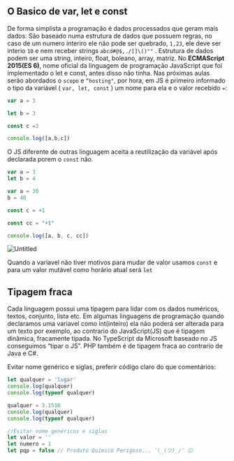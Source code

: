 ## O Basico de var, let e const

De forma simplista a programação é dados processados que geram mais dados. São baseado numa estrutura de dados que possuem regras, no caso de um numero interiro ele não pode ser quebrado, `1,23`, ele deve ser interio `10` e nem receber strings `abcd#@$,./[]\()""` . Estrutura de dados podem ser uma string, inteiro, float, boleano, array, matriz. No **ECMAScript 2015(ES 6)**, nome oficial da linguagem de programação JavaScript que foi implementado o let e const, antes disso não tinha. Nas próximas aulas serão abordados o `scopo` e `“hosting"`, por hora, em JS é primeiro informado o tipo da variável ( `var, let, const` ) um nome para ela e o valor recebido `=`:

```jsx
var a = 3

let b = 3

const c =3

console.log([a,b,c])
```


O JS diferente de outras linguagem aceita a reutilização da variável após declarada porem o `const` não.

```jsx
var a = 3
let b = 4

var a = 30
b = 40

const c = +1

const cc = "+1"

console.log([a, b, c, cc])
```

![Untitled](https://i.ibb.co/k16b73X/var-Let-Const.png)

Quando a variavel não tiver motivos para mudar de valor usamos `const`  e para um valor mutável como horário atual  será `let`

## Tipagem fraca

Cada linguagem possui uma tipagem para lidar com os dados numéricos, textos, conjunto, lista etc. Em algumas linguagens de programação quando declaramos uma variavel como int(inteiro) ela não poderá ser alterada para um texto por exemplo, ao contrario do JavaScript(JS) que é tipagem dinâmica,  fracamente tipada. No TypeScript da Microsoft baseado no JS conseguimos “tipar o JS”. PHP também é de tipagem fraca ao contrario de Java e C#.

Evitar nome genérico e siglas, preferir código claro do que comentários:

```jsx
let qualquer = 'lugar'
console.log(qualquer)
console.log(typeof qualquer)

qualquer = 3.1516
console.log(qualquer)
console.log(typeof qualquer)

//Evitar nome genéricos e siglas
let valor = ''
let numero = 1
let pqp = false // Produto Químico Perigoso... ¯\_(ツ)_/¯ 😐
```